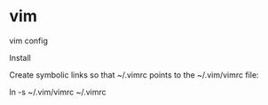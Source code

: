 vim
===

vim config

Install

Create symbolic links so that ~/.vimrc points to the ~/.vim/vimrc file:

ln -s ~/.vim/vimrc ~/.vimrc
